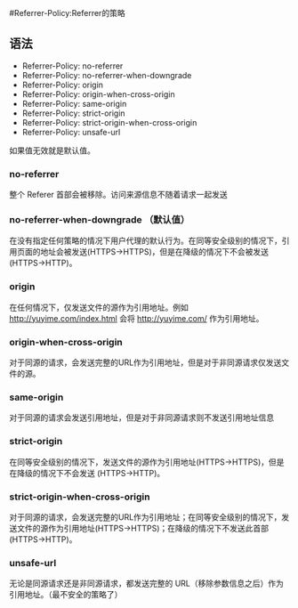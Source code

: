#Referrer-Policy:Referrer的策略

## 语法
+ Referrer-Policy: no-referrer
+ Referrer-Policy: no-referrer-when-downgrade
+ Referrer-Policy: origin
+ Referrer-Policy: origin-when-cross-origin
+ Referrer-Policy: same-origin
+ Referrer-Policy: strict-origin
+ Referrer-Policy: strict-origin-when-cross-origin
+ Referrer-Policy: unsafe-url

如果值无效就是默认值。


### no-referrer
整个 Referer 首部会被移除。访问来源信息不随着请求一起发送

### no-referrer-when-downgrade （默认值）
在没有指定任何策略的情况下用户代理的默认行为。在同等安全级别的情况下，引用页面的地址会被发送(HTTPS->HTTPS)，但是在降级的情况下不会被发送 (HTTPS->HTTP)。
### origin
在任何情况下，仅发送文件的源作为引用地址。例如 http://yuyime.com/index.html 会将 http://yuyime.com/ 作为引用地址。
### origin-when-cross-origin
对于同源的请求，会发送完整的URL作为引用地址，但是对于非同源请求仅发送文件的源。
### same-origin
对于同源的请求会发送引用地址，但是对于非同源请求则不发送引用地址信息
### strict-origin
在同等安全级别的情况下，发送文件的源作为引用地址(HTTPS->HTTPS)，但是在降级的情况下不会发送 (HTTPS->HTTP)。
### strict-origin-when-cross-origin
对于同源的请求，会发送完整的URL作为引用地址；在同等安全级别的情况下，发送文件的源作为引用地址(HTTPS->HTTPS)；在降级的情况下不发送此首部 (HTTPS->HTTP)。
### unsafe-url
无论是同源请求还是非同源请求，都发送完整的 URL（移除参数信息之后）作为引用地址。（最不安全的策略了）
